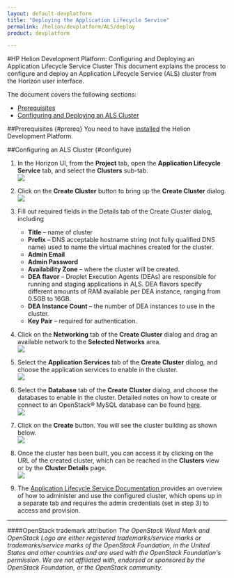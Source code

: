 ```yaml
---
layout: default-devplatform
title: "Deploying the Application Lifecycle Service"
permalink: /helion/devplatform/ALS/deploy
product: devplatform

---
```

<!--UNDER REVISION-->
#HP Helion Development Platform: Configuring and Deploying an Application Lifecycle Service Cluster
This document explains the process to configure and deploy an Application Lifecycle Service (ALS) cluster from the Horizon user interface.

The document covers the following sections:

- [Prerequisites](#prereq)
- [Configuring and Deploying  an ALS Cluster](#configure)

##Prerequisites {#prereq}
You need to have [installed](/helion/devplatform/install/) the Helion Development Platform.

##Configuring an ALS Cluster {#configure}
1.	In the Horizon UI, from the **Project** tab, open the **Application Lifecycle Service** tab, and select the **Clusters** sub-tab.<br><img src="media/ALSCD1.png"/>
 
2.	Click on the **Create Cluster** button to bring up the **Create Cluster** dialog.<br><img src="media/ALSCD2.png"/>
 
3.	Fill out required fields in the Details tab of the Create Cluster dialog, including
	- **Title** – name of cluster
	- **Prefix** – DNS acceptable hostname string (not fully qualified DNS name) used to name the virtual machines created for the cluster.
	- **Admin Email**
	- **Admin Password**
	- **Availability Zone** – where the cluster will be created.
	- **DEA flavor** – Droplet Execution Agents (DEAs) are responsible for running and staging applications in ALS. DEA flavors specify different amounts of RAM available per DEA instance, ranging from 0.5GB to 16GB.
	- **DEA Instance Count** – the number of DEA instances to use in the cluster.
	- **Key Pair** – required for authentication.
4.	Click on the **Networking** tab of the **Create Cluster** dialog and drag an available network to the **Selected Networks** area.<br><img src="media/ALSCD3.png"/>
 
5.	Select the **Application Services** tab of the **Create Cluster** dialog, and choose the application services to enable in the cluster.<br><img src="media/ALSCD4.png"/>

6.	Select the **Database** tab of the **Create** **Cluster** dialog, and choose the databases to enable in the cluster. Detailed notes on how to create or connect to an OpenStack&reg; MySQL database can be found [here](/helion/devplatform/connectdatabase/). <br><img src="media/ALSCD5.png"/>
 
7.	Click on the **Create** button. You will see the cluster building as shown below.<br><img src="media/ALSCD6.png"/>
 
8.	Once the cluster has been built, you can access it by clicking on the URL of the created cluster, which can be reached in the **Clusters** view or by the **Cluster Details** page. <br><img src="media/ALSCD7.png"/>
 
1. The [Application Lifecycle Service Documentation ](/als/v1/) provides an overview of how to administer and use the configured cluster, which opens up in a separate tab and requires the admin credentials (set in step 3) to access and provision.

----
####OpenStack trademark attribution
*The OpenStack Word Mark and OpenStack Logo are either registered trademarks/service marks or trademarks/service marks of the OpenStack Foundation, in the United States and other countries and are used with the OpenStack Foundation's permission. We are not affiliated with, endorsed or sponsored by the OpenStack Foundation, or the OpenStack community.*